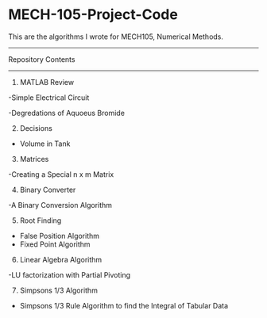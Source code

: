 # MECH-105-Project-Code

This are the algorithms I wrote for MECH105, Numerical Methods. 

---

Repository Contents

---

1. MATLAB Review

  -Simple Electrical Circuit

  -Degredations of Aquoeus Bromide
  

2. Decisions
 
  - Volume in Tank 

3. Matrices 

  -Creating a Special n x m Matrix
  
4. Binary Converter

  -A Binary Conversion Algorithm

5. Root Finding

  - False Position Algorithm
  - Fixed Point Algorithm

6. Linear Algebra Algorithm

  -LU factorization with Partial Pivoting

7. Simpsons 1/3 Algorithm

  - Simpsons 1/3 Rule Algorithm to find the Integral of Tabular Data 
  
